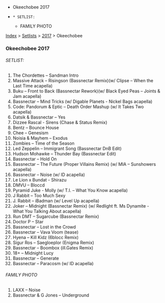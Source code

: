  * Okeechobee 2017
  *     * SETLIST:
    * FAMILY PHOTO

[Index](https://www.reddit.com/r/bassnectar/wiki/index) >
[Setlists](https://www.reddit.com/r/bassnectar/wiki/interactive/setlists) >
[2017](https://www.reddit.com/r/bassnectar/wiki/interactive/setlists/2017) >
Okeechobee

### Okeechobee 2017

###### SETLIST:

  1. The Chordettes – Sandman Intro
  2. Massive Attack – Risingson (Bassnectar Remix)(w/ Clipse – When the Last Time acapella)
  3. Buku – Front to Back (Bassnectar Rework)(w/ Black Eyed Peas – Joints & Jam acapella)
  4. Bassnectar – Mind Tricks (w/ Digable Planets - Nickel Bags acapella)
  5. Code: Pandorum & Eptic – Death Order Mashup (w/ It Takes Two acapella)
  6. Datsik & Bassnectar – Yes
  7. Dizzee Rascal - Sirens (Chase & Status Remix)
  8. Bentz – Bounce House
  9. Chee – Genesism
  10. Noisia & Mayhem – Exodus
  11. Zombies – Time of the Season
  12. Led Zeppelin – Immigrant Song (Bassnectar DnB Edit)
  13. Hudson Mohawke – Thunder Bay (Bassnectar Edit)
  14. Bassnectar – Hold On
  15. Bassnectar – The Future (Proper Villains Remix) (w/ MIA – Sunshowers acapella)
  16. Bassnectar – Noise (w/ ID acapella)
  17. Le Lion x Bundat - Shirazu
  18. DMVU – Bloccd
  19. Pyramid Juke - Molly (w/ T.I. – What You Know acapella)
  20. J Rabbit – Too Much Sexy
  21. J. Rabbit – iBadman (w/ Level Up acapella)
  22. Joker – Midnight (Bassnectar Remix) (w/ Redlight ft. Ms Dynamite - What You Talking About acapella)
  23. Run DMT – Sugarcube (Bassnectar Remix)
  24. Doctor P – Star
  25. Bassnectar – Lost in the Crowd
  26. Bassnectar – Vava Voom (tease)
  27. Hyena – Kill Kidz (6blocc Remix)
  28. Sigur Ros – Saegloeplor (Enigma Remix)
  29. Bassnectar – Boombox (ill.Gates Remix)
  30. 18+ – Midnight Lucy
  31. Bassnectar – Generate
  32. Bassnectar – Paracosm (w/ ID acapella)

###### FAMILY PHOTO

  1. LAXX – Noise
  2. Bassnectar & G Jones – Underground

